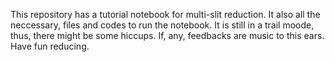 This repository has a tutorial notebook for multi-slit reduction. It also all the neccessary, files and codes to run the notebook.
It is still in a trail moode, thus, there might be some hiccups. If, any, feedbacks are music to this ears. Have fun reducing.

